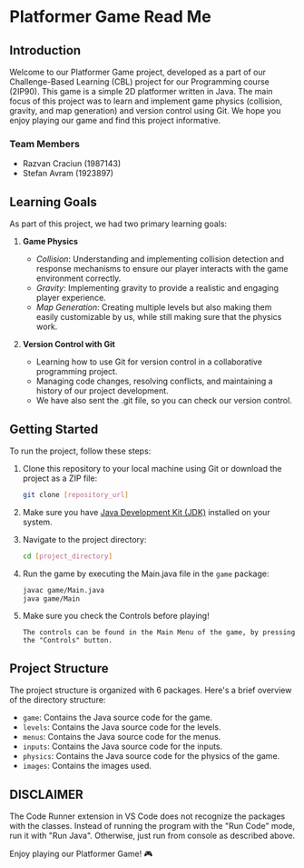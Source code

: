 # Platformer Game Read Me

## Introduction
Welcome to our Platformer Game project, developed as a part of our Challenge-Based Learning (CBL) project for our Programming course (2IP90). This game is a simple 2D platformer written in Java. The main focus of this project was to learn and implement game physics (collision, gravity, and map generation) and version control using Git. We hope you enjoy playing our game and find this project informative.

### Team Members
- Razvan Craciun (1987143)
- Stefan Avram (1923897)

## Learning Goals
As part of this project, we had two primary learning goals:

1. **Game Physics**
   - *Collision*: Understanding and implementing collision detection and response mechanisms to ensure our player interacts with the game environment correctly.
   - *Gravity*: Implementing gravity to provide a realistic and engaging player experience.
   - *Map Generation*: Creating multiple levels but also making them easily customizable by us, while still making sure that the physics work.

2. **Version Control with Git**
   - Learning how to use Git for version control in a collaborative programming project.
   - Managing code changes, resolving conflicts, and maintaining a history of our project development.
   - We have also sent the .git file, so you can check our version control.

## Getting Started
To run the project, follow these steps:

1. Clone this repository to your local machine using Git or download the project as a ZIP file:
   ```sh
   git clone [repository_url]
   ```

2. Make sure you have [Java Development Kit (JDK)](https://www.oracle.com/java/technologies/javase-downloads.html) installed on your system.

3. Navigate to the project directory:
   ```sh
   cd [project_directory]
   ```

4. Run the game by executing the Main.java file in the `game` package:
   ```sh
   javac game/Main.java
   java game/Main
   ```

5. Make sure you check the Controls before playing!
   ```
   The controls can be found in the Main Menu of the game, by pressing the "Controls" button.
   ```

## Project Structure
The project structure is organized with 6 packages. Here's a brief overview of the directory structure:

- `game`: Contains the Java source code for the game.
- `levels`: Contains the Java source code for the levels.
- `menus`: Contains the Java source code for the menus.
- `inputs`: Contains the Java source code for the inputs.
- `physics`: Contains the Java source code for the physics of the game.
- `images`: Contains the images used.

## DISCLAIMER
The Code Runner extension in VS Code does not recognize the packages with the classes. Instead of running the program
with the "Run Code" mode, run it with "Run Java".
Otherwise, just run from console as described above.

Enjoy playing our Platformer Game! 🎮